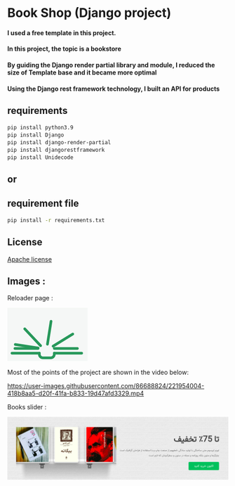 
# Book Shop (Django project)

#### I used a free template in this project.
#### In this project, the topic is a bookstore
#### By guiding the Django render partial library and module, I reduced the size of Template base and it became more optimal
#### Using the Django rest framework technology, I built an API for products


## requirements
```bash
pip install python3.9
pip install Django
pip install django-render-partial
pip install djangorestframework
pip install Unidecode
```

## or

## requirement file
```bash
pip install -r requirements.txt
```

## License

[Apache license](https://www.apache.org/licenses/)

## Images :

Reloader page :

<img src="/static/image/loader-img.gif" alt="home-page" title="Home Page">

Most of the points of the project are shown in the video below:


https://user-images.githubusercontent.com/86688824/221954004-418b8aa5-d20f-41fa-b833-19d47afd3329.mp4


Books slider :

<img src="/static/image/books_slider" alt="books-slider" title="Books Slider">




